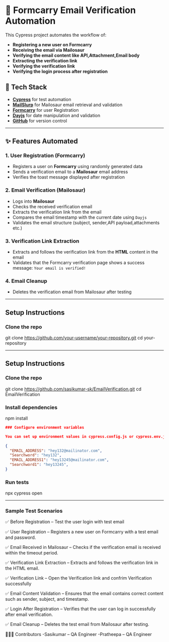# 📧 **Formcarry Email Verification Automation**

This Cypress project automates the workflow of:

- **Registering a new user on Formcarry**
- **Receiving the email via Mailosaur**
- **Verifying the email content like API,Attachment,Email body**
- **Extracting the verification link**
- **Verifying the verification link**
- **Verifying the login process after registration**

## 🚀 **Tech Stack**

- [**Cypress**](https://www.cypress.io/) for test automation
- [**MailSlurp**](https://mailosaur.com/) for Mailosaur email retrieval and validation
- [**Formcarry**](https://app.formcarry.com/login) for user Registration 
- [**Dayjs**](https://day.js.org/) for date manipulation and validation
- [**GitHub**](https://github.com/) for version control

---

## ✨ **Features Automated**

### **1. User Registration (Formcarry)**
- Registers a user on **Formcarry** using randomly generated data
- Sends a verification email to a **Mailosaur** email address
- Verifies the toast message displayed after registration

### **2. Email Verification (Mailosaur)**
- Logs into **Mailosaur**
- Checks the received verification email
- Extracts the verification link from the email
- Compares the email timestamp with the current date using `Dayjs`
- Validates the email structure (subject, sender,API payload,attachments  etc.)

### **3. Verification Link Extraction**
- Extracts and follows the verification link from the **HTML** content in the email
- Validates that the Formcarry verification page shows a success message: `Your email is verified!`

### **4. Email Cleanup**
- Deletes the verification email from Mailosaur after testing

---

## **Setup Instructions**

### **Clone the repo**


git clone https://github.com/your-username/your-repository.git
cd your-repository

---

## Setup Instructions

### Clone the repo

 
git clone https://github.com/sasikumar-sk/EmailVerification.git
cd EmailVerification

### Install dependencies

npm install
```json
### Configure environment variables

You can set up environment values in cypress.config.js or cypress.env.json:
 
{
  "EMAIL_ADDRESS": "hey132@mailinator.com",
  "Searchword": "hey132",
  "EMAIL_ADDRESS1": "hey13245@mailinator.com",
  "Searchword1": "hey13245",
}
``` 

### Run tests
npx cypress open

---
### Sample Test Scenarios

✅ Before Registration – Test the user login with test email

✅ User Registration – Registers a new user on Formcarry with a test email and password.

✅ Email Received in Mailosaur – Checks if the verification email is received within the timeout period.

✅ Verification Link Extraction – Extracts and follows the verification link in the HTML email.

✅ Verification Link – Open the Verification link and confrim Verification successfully

✅ Email Content Validation – Ensures that the email contains correct content such as sender, subject, and timestamp.

✅ Login After Registration – Verifies that the user can log in successfully after email verification.

✅ Email Cleanup – Deletes the test email from Mailosaur after testing.


🧑‍🤝‍🧑 Contributors
-Sasikumar – QA Engineer
-Pratheepa – QA Engineer


